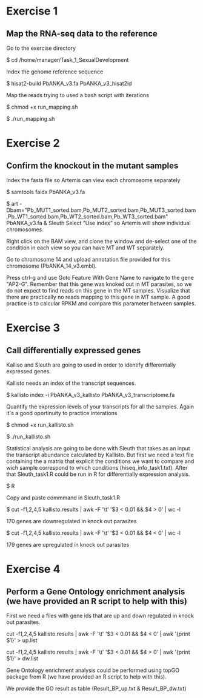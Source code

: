 
# Exercise 1 

## Map the RNA-seq data to the reference


 Go to the exercise directory

$ cd /home/manager/Task_1_SexualDevelopment


Index the genome reference sequence

$ hisat2-build PbANKA_v3.fa PbANKA_v3_hisat2id


Map the reads trying to used a bash script with iterations

$ chmod +x run_mapping.sh 

$ ./run_mapping.sh 


# Exercise 2 

## Confirm the knockout in the mutant samples

Index the fasta file so Artemis can view each chromosome separately

$ samtools faidx PbANKA_v3.fa

$ art -Dbam="Pb_MUT1_sorted.bam,Pb_MUT2_sorted.bam,Pb_MUT3_sorted.bam,Pb_WT1_sorted.bam,Pb_WT2_sorted.bam,Pb_WT3_sorted.bam" PbANKA_v3.fa &
Sleuth
Select ”Use index” so Artemis will show individual chromosomes.

Right click on the BAM view, and clone the window and de-select one of the condition in each view so you can have MT and WT separately.

Go to chromosome 14 and upload annotation file provided for this chromosome (PbANKA_14_v3.embl).

Press ctrl-g and use Goto Feature With Gene Name to navigate to the gene "AP2-G". Remember that this gene was knoked out in MT parasites, so we do not expect to find reads on this gene in the MT samples. Visualize that there are practically no reads mapping to this gene in MT sample. A good practice is to calcular RPKM and compare this parameter between samples.






# Exercise 3


## Call differentially expressed genes

Kalliso and Sleuth are going to used in order to identify differentially expressed genes.

Kallisto needs an index of the transcript sequences.

$ kallisto index -i PbANKA_v3_kallisto PbANKA_v3_transcriptome.fa


Quantify the expression levels of your transcripts for all the samples. Again it's a good oportinuity to practice interations

$ chmod +x run_kallisto.sh 

$ ./run_kallisto.sh

Statistical analysis are going to be done with Sleuth that takes as an input the transcript abundance calculated by Kallisto. But first we need a text file containing the a matrix that explicit the conditions we want to compare and wich sample correspond to which conditions (hiseq_info_task1.txt). After that Sleuth_task1.R could be run in R for differentially expression analysis.



$ R

Copy and paste commmand in Sleuth_task1.R


$ cut -f1,2,4,5 kallisto.results | awk -F '\t' '$3 < 0.01 && $4 > 0' | wc -l

170 genes are downregulated in knock out parasites 

$ cut -f1,2,4,5 kallisto.results | awk -F '\t' '$3 < 0.01 && $4 < 0' | wc -l

179 genes are upregulated in knock out parasites


# Exercise 4

## Perform a Gene Ontology enrichment analysis (we have provided an R script to help with this)

First we need a files with gene ids that are up and down regulated in knock out parasites.

cut -f1,2,4,5 kallisto.results | awk -F '\t' '$3 < 0.01 && $4 < 0' | awk '{print $1}' > up.list

cut -f1,2,4,5 kallisto.results | awk -F '\t' '$3 < 0.01 && $4 > 0' | awk '{print $1}' > dw.list

 Gene Ontology enrichment analysis could be performed using topGO package from R (we have provided an R script to help with this).
 
 We provide the GO result as table (Result_BP_up.txt & Result_BP_dw.txt)
